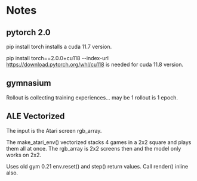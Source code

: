 # Notes

## pytorch 2.0

pip install torch
installs a cuda 11.7 version.

pip install torch==2.0.0+cu118 --index-url https://download.pytorch.org/whl/cu118
is needed for cuda 11.8 version.

## gymnasium

Rollout is collecting training experiences... may be 1 rollout is 1 epoch.

## ALE Vectorized

The input is the Atari screen rgb_array.

The make_atari_env() vectorized stacks 4 games in a 2x2 square and plays them
all at once. The rgb_array is 2x2 screens then and the model only works on 2x2.

Uses old gym 0.21 env.reset() and step() return values.
Call render() inline also.
